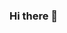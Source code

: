 ### Hi there 👋

<!--
**iXa1Or/iXa1Or** is a ✨ _special_ ✨ repository because its `README.md` (this file) appears on your GitHub profile.

Here are some ideas to get you started:

- - 🌱  I am not currently working for anyone.
- I am currently studying at the Bauman Moscow State Technical University
- Ask me what I want in this life. But I can't give you an answer.
- 📫 - - - How to contact me: my email address
- ⚡ Funny fact: fact is not funny

